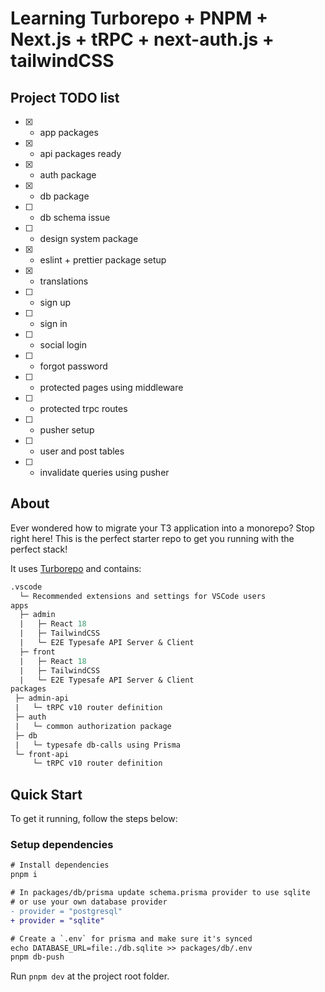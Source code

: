 # Learning Turborepo + PNPM + Next.js + tRPC + next-auth.js + tailwindCSS

## Project TODO list

- [x] - app packages
- [x] - api packages ready
- [x] - auth package
- [x] - db package
- [ ] - db schema issue
- [ ] - design system package
- [x] - eslint + prettier package setup
- [x] - translations
- [ ] - sign up
- [ ] - sign in
- [ ] - social login
- [ ] - forgot password
- [ ] - protected pages using middleware
- [ ] - protected trpc routes
- [ ] - pusher setup
- [ ] - user and post tables
- [ ] - invalidate queries using pusher

## About

Ever wondered how to migrate your T3 application into a monorepo? Stop right here! This is the perfect starter repo to get you running with the perfect stack!

It uses [Turborepo](https://turborepo.org/) and contains:

```graphql
.vscode
  └─ Recommended extensions and settings for VSCode users
apps
  ├─ admin
  |   ├─ React 18
  |   ├─ TailwindCSS
  |   └─ E2E Typesafe API Server & Client
  ├─ front
  |   ├─ React 18
  |   ├─ TailwindCSS
  |   └─ E2E Typesafe API Server & Client
packages
 ├─ admin-api
 |   └─ tRPC v10 router definition
 ├─ auth
 |   └─ common authorization package
 ├─ db
 |   └─ typesafe db-calls using Prisma
 └─ front-api
     └─ tRPC v10 router definition
```

## Quick Start

To get it running, follow the steps below:

### Setup dependencies

```diff
# Install dependencies
pnpm i

# In packages/db/prisma update schema.prisma provider to use sqlite
# or use your own database provider
- provider = "postgresql"
+ provider = "sqlite"

# Create a `.env` for prisma and make sure it's synced
echo DATABASE_URL=file:./db.sqlite >> packages/db/.env
pnpm db-push
```

Run `pnpm dev` at the project root folder.
